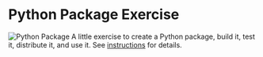 # Python Package Exercise
![Python Package](.github/workflows/python-package.yml)
A little exercise to create a Python package, build it, test it, distribute it, and use it. See [instructions](./instructions.md) for details.
